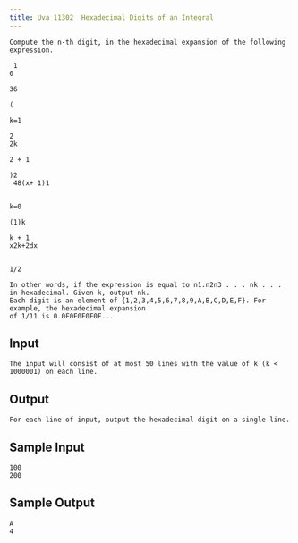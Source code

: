```yaml
---
title: Uva 11302  Hexadecimal Digits of an Integral
---
```



```
Compute the n-th digit, in the hexadecimal expansion of the following expression.

 1
0

36

(

k=1

2
2k

2 + 1

)2
 48(x+ 1)1


k=0

(1)k

k + 1
x2k+2dx


1/2

In other words, if the expression is equal to n1.n2n3 . . . nk . . . in hexadecimal. Given k, output nk.
Each digit is an element of {1,2,3,4,5,6,7,8,9,A,B,C,D,E,F}. For example, the hexadecimal expansion
of 1/11 is 0.0F0F0F0F0F...
```

## Input

```
The input will consist of at most 50 lines with the value of k (k < 1000001) on each line.

```

## Output

```
For each line of input, output the hexadecimal digit on a single line.

```

## Sample Input

```
100
200

```

## Sample Output

```
A
4
```
